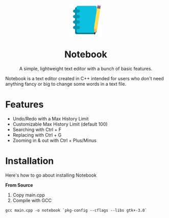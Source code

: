 <p align="center">
  <img src="https://github.com/NoClosedSource/notebook/blob/d1e4eb4b64c711588327d1bc8215fb34d035d985/resources/NotebookIcon.png" alt="drawing" width="100" align="center"/>
  <h1 align="center">Notebook</h1>
</p>

<p align="center">
  A simple, lightweight text editor with a bunch of basic features.
</p>

Notebook is a text editor created in C++ intended for users who don't need anything fancy or big to change some words in a text file.

# Features
- Undo/Redo with a Max History Limit
- Customizable Max History Limit (default 100)
- Searching with Ctrl + F
- Replacing with Ctrl + G
- Zooming in & out with Ctrl + Plus/Minus

# Installation
Here's how to go about installing Notebook

**From Source**
1. Copy main.cpp
2. Compile with GCC
```
gcc main.cpp -o notebook `pkg-config --cflags --libs gtk+-3.0`
```
